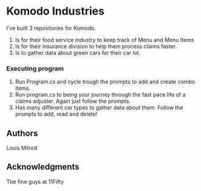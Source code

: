 # Komodo Industries

I've built 3 repositories for Komodo.
1. Is for their food service industry to keep track of Menu and Menu Items
2. Is for their insurance division to help them process claims faster.
3. Is to gather data about green cars for their car lot.

### Executing program

1. Run Program.cs and cycle trough the prompts to add and create combo items.
2. Run program.cs to being your journey through the fast pace life of a claims adjuster. Again just follow the prompts.
3. Has many different car types to gather data about them. Follow the prompts to add, read and delete!

## Authors

Louis Milrod

## Acknowledgments

The fine guys at 11Fifty